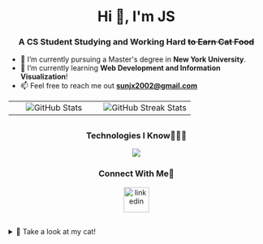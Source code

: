 <h1 align="center">Hi 👋, I'm JS</h1>
<h3 align="center">A CS Student Studying and Working Hard <s>to Earn Cat Food</s></h3>


- 🔭 I’m currently pursuing a Master's degree in **New York University**.
- 🌱 I’m currently learning **Web Development and Information Visualization**!
- 📫 Feel free to reach me out **sunjx2002@gmail.com**

<!--- stats & Trophy -->
<p align="center">
  <!--- stats (start) -->
<table align="center" style="border: none;">
<tr>
  <td align="center" width="50%">
    <img src="https://github-readme-stats.vercel.app/api?username=AL-SUN&theme=default&hide_border=true&show_icons=true&count_private=true&rank_icon=github" alt="GitHub Stats" />
  </td>
  <td align="center" width="50%">
    <img src="https://github-readme-streak-stats.herokuapp.com/?user=AL-SUN&theme=default&hide_border=true" alt="GitHub Streak Stats" />
  </td>
</tr>
</table>

##
<h3 align="center ">Technologies I Know👨🏻‍💻</h3>
<!--tech stack icons-->
<p align="center">
  <a href="https://skillicons.dev">
    <img src="https://skillicons.dev/icons?i=c,cpp,java,py,html,css,js,ts,bash,md,latex,sklearn,tensorflow,pytorch,opencv,mysql,sqlite,nodejs,d3,npm,qt,react,vue,flask,spring,maven,git,docker,aws,anaconda,linux,ubuntu,eclipse,idea,visualstudio,vscode,discord,stackoverflow&perline=12" />
  </a>
</p>

<h3 align="center ">Connect With Me🤝</h3>
<!--icons and links-->
<p align="center">
<a href="https://www.linkedin.com/in/sunjx" target="blank"><img align="center" src="https://user-images.githubusercontent.com/88904952/234979284-68c11d7f-1acc-4f0c-ac78-044e1037d7b0.png" alt="linkedin" height="50" width="50" /></a>
</p>

##
<details>
  <summary>🐾 Take a look at my cat!</summary>
<h3 align="center">✨Finally, Here's a Look at My Cat!</h3>

<p align="center">
  <i>This is My Feline Knight — The Guardian of Code, the Protector of PC  — H.E. Dolphin</i>
</p>
<p align="center">
<img src="./臭宝.jpg" alt="My Cat" width="400">
</p>

<div align="center">
  <table>
    <tr>
      <th>Name</th>
      <th>Role</th>
      <th>Special Skill</th>
    </tr>
    <tr>
      <td>🐱 <strong>Dolphin</strong></td>
      <td>Chief Assistant</td>
      <td>Debugging (<s>Creating Bugs</s>) with Paws
      </td>
    </tr>
  </table>
    <img src="https://media.giphy.com/media/JIX9t2j0ZTN9S/giphy.gif" alt="Working Cat" width="250">
</div>

<p align="center">

</p>

<p align="center">
  A little warmth from my feline companion as you go.  
</p>

<p align="center">
  <i>Thanks for stopping by! 🐾 <b>Meow!</b></i>
</p>
</details>


<!--
**AL-SUN/AL-SUN** is a ✨ _special_ ✨ repository because its `README.md` (this file) appears on your GitHub profile.

Here are some ideas to get you started:

- 🔭 I’m currently working on ...
- 🌱 I’m currently learning ...
- 👯 I’m looking to collaborate on ...
- 🤔 I’m looking for help with ...
- 💬 Ask me about ...
- 📫 How to reach me: ...
- 😄 Pronouns: ...
- ⚡ Fun fact: ...
-->

